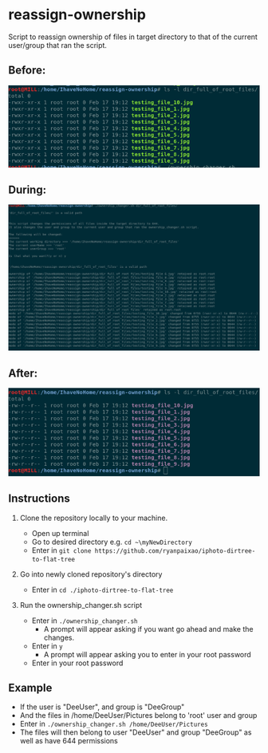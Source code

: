# reassign-ownership
Script to reassign ownership of files in target directory to that of the current user/group that ran the script.

## Before:

![ls -l Before](./images/ls_Before.png)

## During:
![While script is running](./images/during_operation.png)

## After:

![ls -l After](./images/ls_After.png)

## Instructions
1) Clone the repository locally to your machine.
   - Open up terminal
   - Go to desired directory e.g. `cd ~\myNewDirectory`
   - Enter in `git clone https://github.com/ryanpaixao/iphoto-dirtree-to-flat-tree`
   
2) Go into newly cloned repository's directory
   - Enter in  `cd ./iphoto-dirtree-to-flat-tree`
   
3) Run the ownership_changer.sh script
   - Enter in `./ownership_changer.sh`   
     - A prompt will appear asking if you want go ahead and make the changes.
   - Enter in `y`
     - A prompt will appear asking you to enter in your root password
   - Enter in your root password
   
## Example
   - If the user is "DeeUser", and group is "DeeGroup"
   - And the files in /home/DeeUser/Pictures belong to 'root' user and group
   - Enter in `./ownership_changer.sh /home/DeeUser/Pictures`
   - The files will then belong to user "DeeUser" and group "DeeGroup" as well as have 644 permissions
